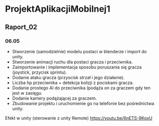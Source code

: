 ﻿# ProjektAplikacjiMobilnej1

## Raport_02
### 06.05

* Stworzenie (samodzielnie) modelu postaci w blenderze i import do unity.
* Stworzenie animacji ruchu dla postaci gracza i przeciwnika.
* Zaimportowanie i implementacja sposobu poruszania się gracza (joystick, przycisk sprintu).
* Dodanie ataku gracza (przyscisk strzał i jego działanie).
* Liczba hp przeciwnika + detekcja kolizji z pociskami gracza.
* Dodanie prostego AI do przeciwnika (podąża on za graczem gdy ten jest w zasięgu.
* Dodanie kamery podążającej za graczem.
* Zbudowanie projektu i uruchomienie go na telefonie bez pośrednictwa unity.


Efekt w unity (sterowanie z unity Remote)
https://youtu.be/6nETS-9KgxU
